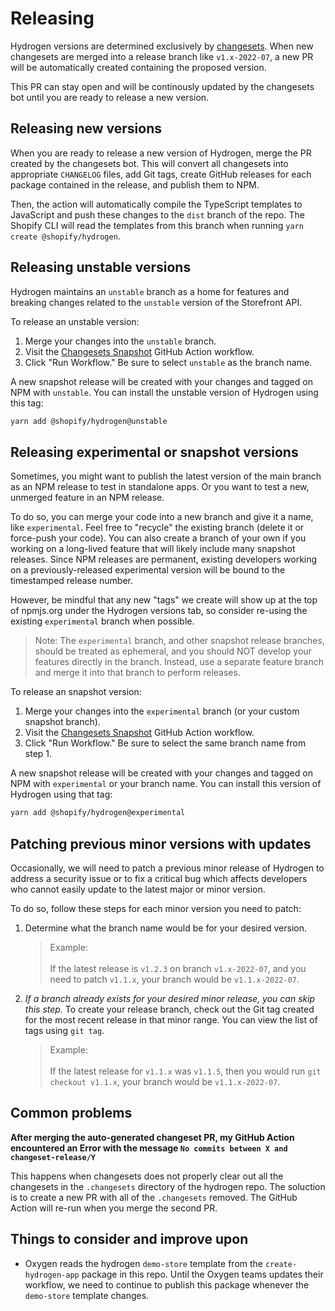 # Releasing

Hydrogen versions are determined exclusively by [changesets](https://github.com/changesets/changesets). When new changesets are merged into a release branch like `v1.x-2022-07`, a new PR will be automatically created containing the proposed version.

This PR can stay open and will be continously updated by the changesets bot until you are ready to release a new version.

## Releasing new versions

When you are ready to release a new version of Hydrogen, merge the PR created by the changesets bot. This will convert all changesets into appropriate `CHANGELOG` files, add Git tags, create GitHub releases for each package contained in the release, and publish them to NPM.

Then, the action will automatically compile the TypeScript templates to JavaScript and push these changes to the `dist` branch of the repo. The Shopify CLI will read the templates from this branch when running `yarn create @shopify/hydrogen`.

## Releasing unstable versions

Hydrogen maintains an `unstable` branch as a home for features and breaking changes related to the `unstable` version of the Storefront API.

To release an unstable version:

1. Merge your changes into the `unstable` branch.
1. Visit the [Changesets Snapshot](https://github.com/Shopify/hydrogen/actions/workflows/changesets_snapshot.yml) GitHub Action workflow.
1. Click "Run Workflow." Be sure to select `unstable` as the branch name.

A new snapshot release will be created with your changes and tagged on NPM with `unstable`. You can install the unstable version of Hydrogen using this tag:

```bash
yarn add @shopify/hydrogen@unstable
```

## Releasing experimental or snapshot versions

Sometimes, you might want to publish the latest version of the main branch as an NPM release to test in standalone apps. Or you want to test a new, unmerged feature in an NPM release.

To do so, you can merge your code into a new branch and give it a name, like `experimental`. Feel free to "recycle" the existing branch (delete it or force-push your code). You can also create a branch of your own if you working on a long-lived feature that will likely include many snapshot releases. Since NPM releases are permanent, existing developers working on a previously-released experimental version will be bound to the timestamped release number.

However, be mindful that any new "tags" we create will show up at the top of npmjs.org under the Hydrogen versions tab, so consider re-using the existing `experimental` branch when possible.

> Note:
> The `experimental` branch, and other snapshot release branches, should be treated as ephemeral, and you should NOT develop your features directly in the branch. Instead, use a separate feature branch and merge it into that branch to perform releases.

To release an snapshot version:

1. Merge your changes into the `experimental` branch (or your custom snapshot branch).
1. Visit the [Changesets Snapshot](https://github.com/Shopify/hydrogen/actions/workflows/changesets_snapshot.yml) GitHub Action workflow.
1. Click "Run Workflow." Be sure to select the same branch name from step 1.

A new snapshot release will be created with your changes and tagged on NPM with `experimental` or your branch name. You can install this version of Hydrogen using that tag:

```bash
yarn add @shopify/hydrogen@experimental
```

## Patching previous minor versions with updates

Occasionally, we will need to patch a previous minor release of Hydrogen to address a security issue or to fix a critical bug which affects developers who cannot easily update to the latest major or minor version.

To do so, follow these steps for each minor version you need to patch:

1. Determine what the branch name would be for your desired version.

   > Example:<br><br>
   > If the latest release is `v1.2.3` on branch `v1.x-2022-07`, and you need to patch `v1.1.x`, your branch would be `v1.1.x-2022-07`.

2. _If a branch already exists for your desired minor release, you can skip this step._ To create your release branch, check out the Git tag created for the most recent release in that minor range. You can view the list of tags using `git tag`.

   > Example:<br><br>
   > If the latest release for `v1.1.x` was `v1.1.5`, then you would run `git checkout v1.1.x`, your branch would be `v1.1.x-2022-07`.

## Common problems

**After merging the auto-generated changeset PR, my GitHub Action encountered an Error with the message `No commits between X and changeset-release/Y`**

This happens when changesets does not properly clear out all the changesets in the `.changesets` directory of the hydrogen repo. The soluction is to create a new PR with all of the `.changesets` removed. The GitHub Action will re-run when you merge the second PR.

## Things to consider and improve upon

- Oxygen reads the hydrogen `demo-store` template from the `create-hydrogen-app` package in this repo. Until the Oxygen teams updates their workflow, we need to continue to publish this package whenever the `demo-store` template changes.
